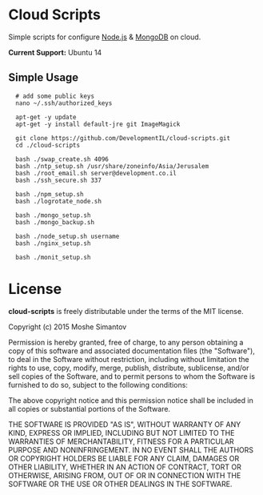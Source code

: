 # Cloud Scripts

Simple scripts for configure [Node.js](https://nodejs.org/) & [MongoDB](https://www.mongodb.com/)  on cloud.

**Current Support:** Ubuntu 14


## Simple Usage

```
  # add some public keys
  nano ~/.ssh/authorized_keys

  apt-get -y update
  apt-get -y install default-jre git ImageMagick

  git clone https://github.com/DevelopmentIL/cloud-scripts.git
  cd ./cloud-scripts

  bash ./swap_create.sh 4096
  bash ./ntp_setup.sh /usr/share/zoneinfo/Asia/Jerusalem
  bash ./root_email.sh server@development.co.il
  bash ./ssh_secure.sh 337

  bash ./npm_setup.sh
  bash ./logrotate_node.sh

  bash ./mongo_setup.sh
  bash ./mongo_backup.sh

  bash ./node_setup.sh username
  bash ./nginx_setup.sh

  bash ./monit_setup.sh
```


License
=======

**cloud-scripts** is freely distributable under the terms of the MIT license.

Copyright (c) 2015 Moshe Simantov

Permission is hereby granted, free of charge, to any person obtaining a copy of this software and associated documentation
files (the "Software"), to deal in the Software without restriction, including without limitation the rights to use,
copy, modify, merge, publish, distribute, sublicense, and/or sell copies of the Software, and to permit persons to whom the Software is furnished to do so, subject to the following conditions:

The above copyright notice and this permission notice shall be included in all copies or substantial portions of the Software.

THE SOFTWARE IS PROVIDED "AS IS", WITHOUT WARRANTY OF ANY KIND, EXPRESS OR IMPLIED, INCLUDING BUT NOT LIMITED TO THE WARRANTIES OF MERCHANTABILITY, FITNESS FOR A PARTICULAR PURPOSE AND NONINFRINGEMENT. IN NO EVENT SHALL THE AUTHORS OR COPYRIGHT HOLDERS BE LIABLE FOR ANY CLAIM, DAMAGES OR OTHER LIABILITY, WHETHER IN AN ACTION OF CONTRACT, TORT OR OTHERWISE, ARISING FROM, OUT OF OR IN CONNECTION WITH THE SOFTWARE OR THE USE OR OTHER DEALINGS IN THE SOFTWARE.
